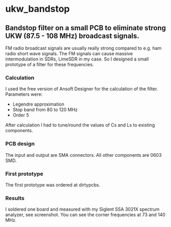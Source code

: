# ukw_bandstop
## Bandstop filter on a small PCB to eliminate strong UKW (87.5 - 108 MHz) broadcast signals.

FM radio broadcast signals are usually really strong compared to e.g. ham radio short wave signals. The FM signals can cause massive intermodulation in SDRs, LimeSDR in my case. So I designed a small prototype of a filter for these frequencies.

### Calculation
I used the free version of Ansoft Designer for the calculation of the filter. Parameters were:
* Legendre approximation
* Stop band from 80 to 120 MHz
* Order 5

After calculation I had to tune/round the values of Cs and Ls to existing components.

### PCB design
The input and output are SMA connectors. All other components are 0603 SMD.

### First prototype
The first prototype was ordered at dirtypcbs. 

### Results
I soldered one board and measured with my Siglent SSA 3021X spectrum analyzer, see screenshot. 
You can see the corner frequencies at 73 and 140 MHz.